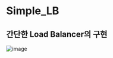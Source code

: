 # Simple_LB
## 간단한 Load Balancer의 구현
 
![image](https://user-images.githubusercontent.com/70702088/116579125-0b2ce680-a94d-11eb-881b-292a0ad76272.png)
